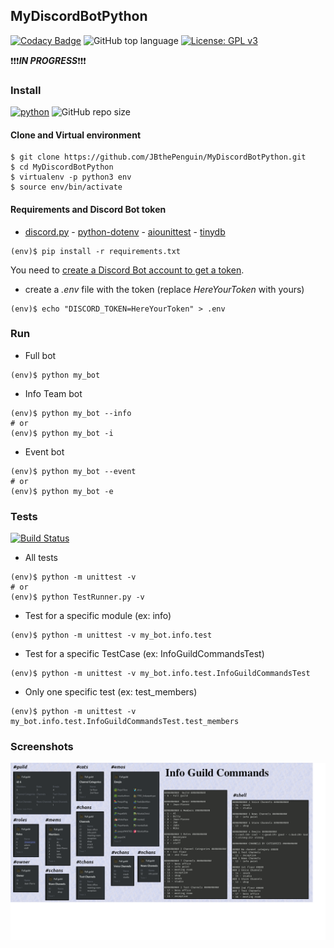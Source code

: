 ## MyDiscordBotPython
[![Codacy Badge](https://api.codacy.com/project/badge/Grade/5f71a237b819419dbb16e46aac038657)](https://www.codacy.com/manual/JBthePenguin/MyDiscordBotPython?utm_source=github.com&amp;utm_medium=referral&amp;utm_content=JBthePenguin/MyDiscordBotPython&amp;utm_campaign=Badge_Grade) ![GitHub top language](https://img.shields.io/github/languages/top/JBthePenguin/MyDiscordBotPython) [![License: GPL v3](https://img.shields.io/badge/License-GPLv3-black.svg)](https://www.gnu.org/licenses/gpl-3.0)

:exclamation::exclamation::exclamation:***IN PROGRESS***:exclamation::exclamation::exclamation:

### Install
[![python](https://img.shields.io/badge/python-3.7.5-yellow.svg)](https://www.python.org/downloads/) ![GitHub repo size](https://img.shields.io/github/repo-size/JBthePenguin/MyDiscordBotPython)

#### Clone and Virtual environment
```shell
$ git clone https://github.com/JBthePenguin/MyDiscordBotPython.git
$ cd MyDiscordBotPython
$ virtualenv -p python3 env
$ source env/bin/activate
```

#### Requirements and Discord Bot token
-   [discord.py](https://discordpy.readthedocs.io/en/latest/) - [python-dotenv](https://github.com/theskumar/python-dotenv) - [aiounittest](https://github.com/kwarunek/aiounittest) - [tinydb](https://tinydb.readthedocs.io/en/latest/)
```shell
(env)$ pip install -r requirements.txt
```

You need to [create a Discord Bot account to get a token](https://discordpy.readthedocs.io/en/latest/discord.html).
-   create a *.env* file with the token (replace *HereYourToken* with yours)
```shell
(env)$ echo "DISCORD_TOKEN=HereYourToken" > .env
```

### Run
-   Full bot
```shell
(env)$ python my_bot
```
-   Info Team bot
```shell
(env)$ python my_bot --info
# or
(env)$ python my_bot -i
```
-   Event bot
```shell
(env)$ python my_bot --event
# or
(env)$ python my_bot -e
```

### Tests
[![Build Status](https://travis-ci.com/JBthePenguin/MyDiscordBotPython.svg?branch=master)](https://travis-ci.com/github/JBthePenguin/MyDiscordBotPython)
-   All tests
```shell
(env)$ python -m unittest -v
# or
(env)$ python TestRunner.py -v
```
-   Test for a specific module (ex: info)
```shell
(env)$ python -m unittest -v my_bot.info.test
```
-   Test for a specific TestCase (ex: InfoGuildCommandsTest)
```shell
(env)$ python -m unittest -v my_bot.info.test.InfoGuildCommandsTest
```
-   Only one specific test (ex: test_members)
```shell
(env)$ python -m unittest -v my_bot.info.test.InfoGuildCommandsTest.test_members
```

### Screenshots
![Info Guild Commmands](screenshots/infoguildcommands.png)
